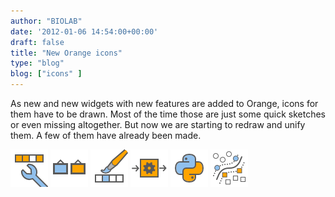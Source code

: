 ```yaml
---
author: "BIOLAB"
date: '2012-01-06 14:54:00+00:00'
draft: false
title: "New Orange icons"
type: "blog"
blog: ["icons" ]
---
```


As new and new widgets with new features are added to Orange, icons for them have to be drawn. Most of the time those are just some quick sketches or even missing altogether. But now we are starting to redraw and unify them. A few of them have already been made.

![](featureconstructor_60.png__60x60_q95_crop_upscale.png)
![](imageviewer_60.png__60x60_q95_crop_upscale.png)
![](paintdata_60.png__60x60_q95_crop_upscale.png)
![](preprocess_60.png__60x60_q95_crop_upscale.png)
![](pythonscript_60.png__60x60_q95_crop_upscale.png)
![](basicsvm_60.png__60x60_q95_crop_upscale.png)

